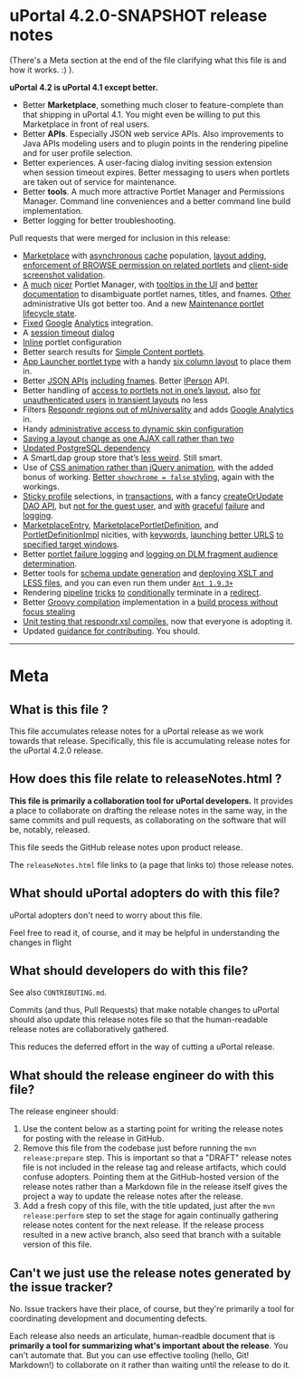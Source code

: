 uPortal 4.2.0-SNAPSHOT release notes
=====================================

(There's a Meta section at the end of the file clarifying what this file is and how it works. :) ).


**uPortal 4.2 is uPortal 4.1 except better.**

* Better **Marketplace**, something much closer to feature-complete than that shipping in uPortal 4.1.  You might even be willing to put this Marketplace in front of real users.
* Better **APIs**.  Especially JSON web service APIs.  Also improvements to Java APIs modeling users and to plugin points in the rendering pipeline and for user profile selection.
* Better experiences.  A user-facing dialog inviting session extension when session timeout expires.  Better messaging to users when portlets are taken out of service for maintenance.
* Better **tools**.  A much more attractive Portlet Manager and Permissions Manager.  Command line conveniences and a better command line build implementation.
* Better logging for better troubleshooting.

Pull requests that were merged for inclusion in this release:

* [Marketplace](https://github.com/Jasig/uPortal/pull/423) with [asynchronous](https://github.com/Jasig/uPortal/pull/448) [cache](https://github.com/Jasig/uPortal/pull/411) population, [layout adding](https://github.com/Jasig/uPortal/pull/419), [enforcement of BROWSE permission on related portlets](https://github.com/Jasig/uPortal/pull/481) and [client-side screenshot validation](https://github.com/Jasig/uPortal/pull/453).
* [A](https://github.com/Jasig/uPortal/pull/426) [much](https://github.com/Jasig/uPortal/pull/445) [nicer](https://github.com/Jasig/uPortal/pull/458) Portlet Manager, with [tooltips in the UI](https://github.com/Jasig/uPortal/pull/492) and [better](https://github.com/Jasig/uPortal/pull/451) [documentation](https://github.com/Jasig/uPortal/pull/493) to disambiguate portlet names, titles, and fnames. [Other](https://github.com/Jasig/uPortal/pull/441) administrative UIs got better too. And a new [Maintenance portlet lifecycle state](https://github.com/Jasig/uPortal/pull/397).
* [Fixed](https://github.com/Jasig/uPortal/pull/431) [Google](https://github.com/Jasig/uPortal/pull/425) [Analytics](https://github.com/Jasig/uPortal/pull/389) integration.
* A [session timeout](https://github.com/Jasig/uPortal/pull/392) [dialog](https://github.com/Jasig/uPortal/pull/424)
* [Inline](https://github.com/Jasig/uPortal/pull/446) portlet configuration
* Better search results for [Simple Content portlets](https://github.com/Jasig/uPortal/pull/440).
* [App Launcher portlet type](https://github.com/Jasig/uPortal/pull/421) with a handy [six column layout](https://github.com/Jasig/uPortal/pull/468) to place them in.
* Better [JSON APIs](https://github.com/Jasig/uPortal/pull/449) [including fnames](https://github.com/Jasig/uPortal/pull/464).  Better [IPerson](https://github.com/Jasig/uPortal/pull/460) API.
* Better handling of [access to portlets not in one’s layout](https://github.com/Jasig/uPortal/pull/480), also [for unauthenticated users](https://github.com/Jasig/uPortal/pull/485) [in transient layouts](https://github.com/Jasig/uPortal/pull/483) no less
* Filters [Respondr regions out of mUniversality](https://github.com/Jasig/uPortal/pull/428) and adds [Google Analytics](https://github.com/Jasig/uPortal/pull/376) in.
* Handy [administrative access to dynamic skin configuration](https://github.com/Jasig/uPortal/pull/471)
* [Saving a layout change as one AJAX call rather than two](https://github.com/Jasig/uPortal/pull/495)
* [Updated PostgreSQL dependency](https://github.com/Jasig/uPortal/pull/489)
* A SmartLdap group store that’s [less weird](https://github.com/Jasig/uPortal/pull/443).  Still smart.
* Use of [CSS animation rather than jQuery animation](https://github.com/Jasig/uPortal/pull/476), with the added bonus of working.  [Better `showchrome = false` styling](https://github.com/Jasig/uPortal/pull/469), again with the workings.
* [Sticky profile](https://github.com/Jasig/uPortal/pull/450) selections, in [transactions](https://github.com/Jasig/uPortal/pull/459), with a fancy [createOrUpdate DAO API](https://github.com/Jasig/uPortal/pull/479),  but [not for the guest user](https://github.com/Jasig/uPortal/pull/482), and [with](https://github.com/Jasig/uPortal/pull/454) [graceful](https://github.com/Jasig/uPortal/pull/455) [failure](https://github.com/Jasig/uPortal/pull/456) and [logging](https://github.com/Jasig/uPortal/pull/437).
* [MarketplaceEntry](https://github.com/Jasig/uPortal/pull/488),  [MarketplacePortletDefinition](https://github.com/Jasig/uPortal/pull/487), and [PortletDefinitionImpl](https://github.com/Jasig/uPortal/pull/474) nicities, with [keywords](https://github.com/Jasig/uPortal/pull/486), [launching better URLS](https://github.com/Jasig/uPortal/pull/463) [to specified target windows](https://github.com/Jasig/uPortal/pull/470).
* Better [portlet failure logging](https://github.com/Jasig/uPortal/pull/442) and [logging on DLM fragment audience determination](https://github.com/Jasig/uPortal/pull/402).
* Better tools for [schema update generation](https://github.com/Jasig/uPortal/pull/417) and [deploying XSLT and LESS files](https://github.com/Jasig/uPortal/pull/409), and you can even run them under [`Ant 1.9.3+`](https://github.com/Jasig/uPortal/pull/386)
* Rendering [pipeline](https://github.com/Jasig/uPortal/pull/432) [tricks](https://github.com/Jasig/uPortal/pull/435) [to](https://github.com/Jasig/uPortal/pull/434) [conditionally](https://github.com/Jasig/uPortal/pull/433) terminate in a [redirect](https://github.com/Jasig/uPortal/pull/436).
* Better [Groovy compilation](https://github.com/Jasig/uPortal/pull/475) implementation in a [build process without focus stealing](https://github.com/Jasig/uPortal/pull/472)
* [Unit testing that respondr.xsl compiles](https://github.com/Jasig/uPortal/pull/484), now that everyone is adopting it.
* Updated [guidance for contributing](https://github.com/Jasig/uPortal/pull/461).  You should.




--------------------------------------------------------------------------------------

Meta
====

What is this file ?
-------------------

This file accumulates release notes for a uPortal release as we work towards that release.
Specifically, this file is accumulating release notes for the uPortal 4.2.0 release.

How does this file relate to releaseNotes.html ?
------------------------------------------------

**This file is primarily a collaboration tool for uPortal developers.**
It provides a place to collaborate on drafting the release notes in the same way, in the same
commits and pull requests, as collaborating on the software that will be, notably, released.

This file seeds the GitHub release notes upon product release.

The `releaseNotes.html` file links to (a page that links to) those release notes.

What should uPortal adopters do with this file?
-----------------------------------------------

uPortal adopters don't need to worry about this file.

Feel free to read it, of course, and it may be helpful in understanding the changes in flight

What should developers do with this file?
-----------------------------------------

See also `CONTRIBUTING.md`.

Commits (and thus, Pull Requests) that make notable changes to uPortal
should also update this release notes file
so that the human-readable release notes are collaboratively gathered.

This reduces the deferred effort in the way of cutting a uPortal release.


What should the release engineer do with this file?
---------------------------------------------------

The release engineer should:

1. Use the content below as a starting point for writing the release notes for posting with the
release in GitHub.
2. Remove this file from the codebase just before running the `mvn release:prepare` step.  This
is important so that a "DRAFT" release notes file is not included in the release tag and release
artifacts, which could confuse adopters.  Pointing them at the GitHub-hosted version of the
release notes rather than a Markdown file in the release itself gives the project a way to update
 the release notes after the release.
3. Add a fresh copy of this file, with the title updated, just after the
`mvn release:perform` step to set the stage for again continually gathering release notes content
 for the next release.  If the release process resulted in a new active branch, also seed that
 branch with a suitable version of this file.


Can't we just use the release notes generated by the issue tracker?
-------------------------------------------------------------------

No.  Issue trackers have their place, of course, but they're primarily a tool for coordinating
development and documenting defects.

Each release also needs an articulate, human-readble document that is **primarily a tool for
summarizing what's important about the release**.  You can't automate that.  But you can use
effective tooling (hello, Git! Markdown!) to collaborate on it rather than waiting until the
release to do it.





